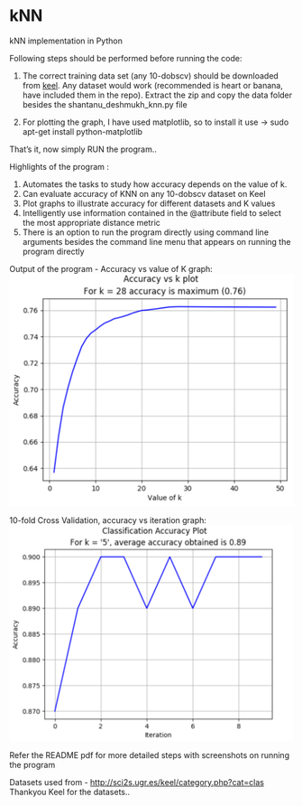 # kNN
kNN implementation in Python

Following steps should be performed before running the code:
1. The correct training data set (any 10-dobscv) should be downloaded from <a href="http://sci2s.ugr.es/keel/category.php?cat=clas">keel</a>. 
Any dataset would work (recommended is heart or banana, have included them in the repo).
Extract the zip and copy the data folder besides the shantanu_deshmukh_knn.py file 

2. For plotting the graph, I have used matplotlib, so to install it use ->
sudo apt-get install python-matplotlib

That’s it, now simply RUN the program..


Highlights of the program :
1. Automates the tasks to study how accuracy depends on the value of k.
2. Can evaluate accuracy of KNN on any 10-dobscv dataset on Keel
3. Plot graphs to illustrate accuracy for different datasets and K values
4. Intelligently use information contained in the @attribute field to select the most appropriate
distance metric
5. There is an option to run the program directly using command line arguments besides the command line menu that appears on running the program directly

Output of the program -
Accuracy vs value of K graph:
<img src="https://github.com/shantanuspark/kNN/blob/master/accuracy%20vs%20k.png" />

10-fold Cross Validation, accuracy vs iteration graph:
<img src="https://github.com/shantanuspark/kNN/blob/master/accuracy%20vs%20iteration.png" >

Refer the README pdf for more detailed steps with screenshots on running the program

Datasets used from - http://sci2s.ugr.es/keel/category.php?cat=clas
Thankyou Keel for the datasets..
